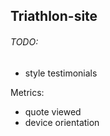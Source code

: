 ## Triathlon-site

###### TODO:
- style testimonials


Metrics:
- quote viewed
- device orientation
